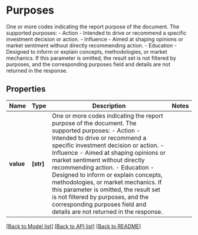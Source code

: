 # Purposes

One or more codes indicating the report purpose of the document.   The supported purposes:   - Action - Intended to drive or recommend a specific investment decision or action.   - Influence - Aimed at shaping opinions or market sentiment without directly recommending action.   - Education - Designed to inform or explain concepts, methodologies, or market mechanics.    If this parameter is omitted, the result set is not filtered by purposes, and the corresponding purposes field and details are not returned in the response.  

## Properties
Name | Type | Description | Notes
------------ | ------------- | ------------- | -------------
**value** | **[str]** | One or more codes indicating the report purpose of the document.   The supported purposes:   - Action - Intended to drive or recommend a specific investment decision or action.   - Influence - Aimed at shaping opinions or market sentiment without directly recommending action.   - Education - Designed to inform or explain concepts, methodologies, or market mechanics.    If this parameter is omitted, the result set is not filtered by purposes, and the corresponding purposes field and details are not returned in the response.   | 

[[Back to Model list]](../README.md#documentation-for-models) [[Back to API list]](../README.md#documentation-for-api-endpoints) [[Back to README]](../README.md)


